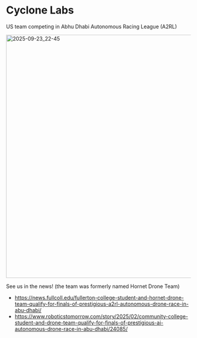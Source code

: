 # Cyclone Labs

US team competing in Abhu Dhabi Autonomous Racing League (A2RL)

<img width="1300" height="662" alt="2025-09-23_22-45" src="https://github.com/user-attachments/assets/b0cf2050-ac85-407e-ae14-fd4d5918059a" />

See us in the news! (the team was formerly named Hornet Drone Team)
- https://news.fullcoll.edu/fullerton-college-student-and-hornet-drone-team-qualify-for-finals-of-prestigious-a2rl-autonomous-drone-race-in-abu-dhabi/
- https://www.roboticstomorrow.com/story/2025/02/community-college-student-and-drone-team-qualify-for-finals-of-prestigious-ai-autonomous-drone-race-in-abu-dhabi/24085/
